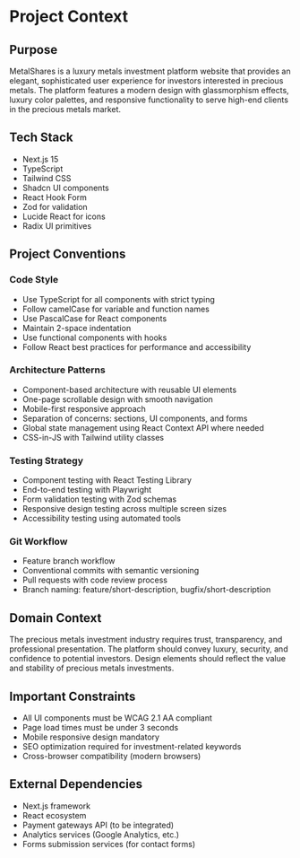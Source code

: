 # Project Context

## Purpose
MetalShares is a luxury metals investment platform website that provides an elegant, sophisticated user experience for investors interested in precious metals. The platform features a modern design with glassmorphism effects, luxury color palettes, and responsive functionality to serve high-end clients in the precious metals market.

## Tech Stack
- Next.js 15
- TypeScript
- Tailwind CSS
- Shadcn UI components
- React Hook Form
- Zod for validation
- Lucide React for icons
- Radix UI primitives

## Project Conventions

### Code Style
- Use TypeScript for all components with strict typing
- Follow camelCase for variable and function names
- Use PascalCase for React components
- Maintain 2-space indentation
- Use functional components with hooks
- Follow React best practices for performance and accessibility

### Architecture Patterns
- Component-based architecture with reusable UI elements
- One-page scrollable design with smooth navigation
- Mobile-first responsive approach
- Separation of concerns: sections, UI components, and forms
- Global state management using React Context API where needed
- CSS-in-JS with Tailwind utility classes

### Testing Strategy
- Component testing with React Testing Library
- End-to-end testing with Playwright
- Form validation testing with Zod schemas
- Responsive design testing across multiple screen sizes
- Accessibility testing using automated tools

### Git Workflow
- Feature branch workflow
- Conventional commits with semantic versioning
- Pull requests with code review process
- Branch naming: feature/short-description, bugfix/short-description

## Domain Context
The precious metals investment industry requires trust, transparency, and professional presentation. The platform should convey luxury, security, and confidence to potential investors. Design elements should reflect the value and stability of precious metals investments.

## Important Constraints
- All UI components must be WCAG 2.1 AA compliant
- Page load times must be under 3 seconds
- Mobile responsive design mandatory
- SEO optimization required for investment-related keywords
- Cross-browser compatibility (modern browsers)

## External Dependencies
- Next.js framework
- React ecosystem
- Payment gateways API (to be integrated)
- Analytics services (Google Analytics, etc.)
- Forms submission services (for contact forms)
